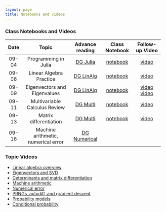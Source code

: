 ```yaml
---
layout: page
title: Notebooks and videos
---
```


### Class Notebooks and Videos

|  Date |                         Topic       |                                                Advance reading |                                             Class Notebook             |                       Follow-up Video |
|:-----:|:-----------------------------------:|:--------------------------------------------------------------:|:----------------------------------------------------------------------:|:-------------------------------------:|
| 09-04 |          Programming in Julia       |   [DG Julia](https://mathigon.org/course/programming-in-julia) | [notebook](https://github.com/data1010/problem-sets/tree/master/09-04) | [video](https://youtu.be/nfVHIY_IMF0) |
| 09-06 |       Linear Algebra Practice       |        [DG LinAlg](https://mathigon.org/course/linear-algebra) | [notebook](https://github.com/data1010/problem-sets/tree/master/09-06) | [video](https://youtu.be/Dm7ebJmrBl0) |
| 09-09 |  Eigenvectors and Eigenvalues       |        [DG LinAlg](https://mathigon.org/course/linear-algebra) | [notebook](https://github.com/data1010/problem-sets/tree/master/09-09) | [video](https://youtu.be/nhK8-CZw0bM) [video](https://youtu.be/hNWP2HgqKZc)|
| 09-11 | Multivariable Calculus Review       | [DG Multi](https://mathigon.org/course/multivariable-calculus) | [notebook](https://github.com/data1010/problem-sets/tree/master/09-11) | [video](https://youtu.be/EycEXezPLKo) |
| 09-13 |        Matrix differentiation       | [DG Multi](https://mathigon.org/course/multivariable-calculus) | [notebook](https://github.com/data1010/problem-sets/tree/master/09-13) | [video](https://youtu.be/T8w4BHUCiRo) |
| 09-16 | Machine arithmetic, numerical error | [DG Numerical](https://mathigon.org/course/numerical-computing)|                                                                        |                                       |


### Topic Videos

* [Linear algebra overview](https://www.youtube.com/watch?v=pz0WmaOU9Xg)
* [Eigenvectors and SVD](https://www.youtube.com/watch?v=EMpJ_8hM94c)
* [Determinants and matrix differentiation](https://www.youtube.com/watch?v=E9xBvB0wxWI)
* [Machine arithmetic](https://www.youtube.com/watch?v=OLSASJ3b24c)
* [Numerical error](https://www.youtube.com/watch?v=BJZrpi4vZWg)
* [PRNGs, autodiff, and gradient descent](https://www.youtube.com/watch?v=qM9EmmUtX_c)
* [Probability models](https://www.youtube.com/watch?v=zEwXXE4fWRc)
* [Conditional probability](https://www.youtube.com/watch?v=JGeTcRfKgBo)

